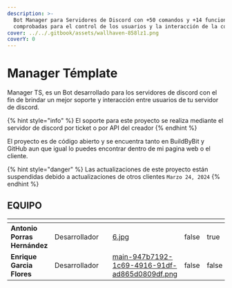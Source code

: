```yaml
---
description: >-
  Bot Manager para Servidores de Discord con +50 comandos y +14 funciones
  comprobadas para el control de los usuarios y la interacción de la comunidad.
cover: ../../.gitbook/assets/wallhaven-858lz1.png
coverY: 0
---
```


# Manager Témplate

Manager TS, es un Bot desarrollado para los servidores de discord con el fin de brindar un mejor soporte y interacción entre usuarios de tu servidor de discord.

{% hint style="info" %}
El soporte para este proyecto se realiza mediante el servidor de discord por ticket o por API del creador
{% endhint %}

El proyecto es de código abierto y se encuentra tanto en BuildByBit y GitHub aun que igual lo puedes encontrar dentro de mi pagina web o el cliente.

{% hint style="danger" %}
Las actualizaciones de este proyecto están suspendidas debido a actualizaciones de otros clientes `Marzo 24, 2024`
{% endhint %}

## &#x20;                                                         EQUIPO

<table data-card-size="large" data-view="cards"><thead><tr><th></th><th></th><th></th><th data-hidden data-card-cover data-type="files"></th><th data-hidden data-type="checkbox"></th><th data-hidden data-type="checkbox"></th></tr></thead><tbody><tr><td>              <strong>Antonio Porras Hernández</strong></td><td>                         Desarrollador</td><td></td><td><a href="../../.gitbook/assets/6.jpg">6.jpg</a></td><td>false</td><td>true</td></tr><tr><td>                      <strong>Enrique Garcia Flores</strong></td><td>                             Desarrollador</td><td></td><td><a href="../../.gitbook/assets/main-947b7192-1c69-4916-91df-ad865d0809df.png">main-947b7192-1c69-4916-91df-ad865d0809df.png</a></td><td>false</td><td>false</td></tr></tbody></table>

